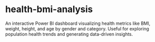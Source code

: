 # health-bmi-analysis
An interactive Power BI dashboard visualizing health metrics like BMI, weight, height, and age by gender and category. Useful for exploring population health trends and generating data-driven insights.
